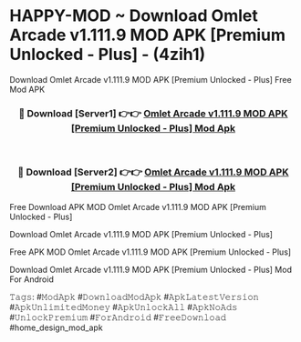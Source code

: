 # HAPPY-MOD ~ Download Omlet Arcade v1.111.9 MOD APK [Premium Unlocked - Plus] - (4zih1)
Download Omlet Arcade v1.111.9 MOD APK [Premium Unlocked - Plus] Free Mod APK

<div align="center">
<h3>🔴 Download [Server1] 👉👉 <a href="https://apk-comot.site?title=Omlet_Arcade_v1.111.9_MOD_APK_[Premium_Unlocked_-_Plus]">Omlet Arcade v1.111.9 MOD APK [Premium Unlocked - Plus] Mod Apk</a></h3><br>

<h3>🔴 Download [Server2] 👉👉 <a href="https://apk-comot.site?title=Omlet_Arcade_v1.111.9_MOD_APK_[Premium_Unlocked_-_Plus]">Omlet Arcade v1.111.9 MOD APK [Premium Unlocked - Plus] Mod Apk</a></h3>
</div>


Free Download APK MOD Omlet Arcade v1.111.9 MOD APK [Premium Unlocked - Plus]

Download Omlet Arcade v1.111.9 MOD APK [Premium Unlocked - Plus] 

Free APK MOD Omlet Arcade v1.111.9 MOD APK [Premium Unlocked - Plus] 

Download Omlet Arcade v1.111.9 MOD APK [Premium Unlocked - Plus] Mod For Android

𝚃𝚊𝚐𝚜: #𝙼𝚘𝚍𝙰𝚙𝚔 #𝙳𝚘𝚠𝚗𝚕𝚘𝚊𝚍𝙼𝚘𝚍𝙰𝚙𝚔 #𝙰𝚙𝚔𝙻𝚊𝚝𝚎𝚜𝚝𝚅𝚎𝚛𝚜𝚒𝚘𝚗 #𝙰𝚙𝚔𝚄𝚗𝚕𝚒𝚖𝚒𝚝𝚎𝚍𝙼𝚘𝚗𝚎𝚢 #𝙰𝚙𝚔𝚄𝚗𝚕𝚘𝚌𝚔𝙰𝚕𝚕 #𝙰𝚙𝚔𝙽𝚘𝙰𝚍𝚜 #𝚄𝚗𝚕𝚘𝚌𝚔𝙿𝚛𝚎𝚖𝚒𝚞𝚖 #𝙵𝚘𝚛𝙰𝚗𝚍𝚛𝚘𝚒𝚍 #𝙵𝚛𝚎𝚎𝙳𝚘𝚠𝚗𝚕𝚘𝚊𝚍 #home_design_mod_apk